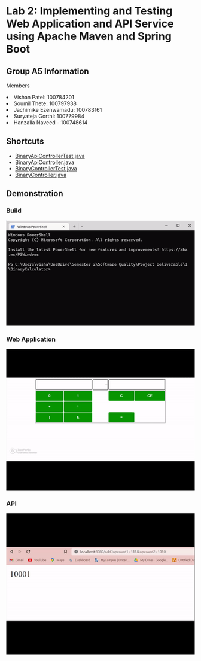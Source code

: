 # Lab 2: Implementing and Testing Web Application and API Service using Apache Maven and Spring Boot

## Group A5 Information
<p>Members</p>
  <li>Vishan Patel: 100784201</li>
  <li>Soumil Thete: 100797938</li>
  <li>Jachimike Ezenwamadu: 100783161</li>
  <li>Suryateja Gorthi: 100779984</li>
  <li>Hanzalla Naveed - 100748614</li>

## Shortcuts
- [BinaryApiControllerTest.java](https://github.com/23Vishan/Software-Quality/blob/main/Lab%202/BinaryCalculatorWebapp/src/test/java/com.ontariotechu.sofe3980U/BinaryAPIControllerTest.java)
- [BinaryApiController.java](https://github.com/23Vishan/Software-Quality/blob/main/Lab%202/BinaryCalculatorWebapp/src/main/java/com.ontariotechu.sofe3980U/BinaryAPIController.java)
- [BinaryControllerTest.java](https://github.com/23Vishan/Software-Quality/blob/main/Lab%202/BinaryCalculatorWebapp/src/test/java/com.ontariotechu.sofe3980U/BinaryControllerTest.java)
- [BinaryController.java](https://github.com/23Vishan/Software-Quality/blob/main/Lab%202/BinaryCalculatorWebapp/src/main/java/com.ontariotechu.sofe3980U/BinaryController.java)

## Demonstration
### Build
![](https://github.com/23Vishan/Software-Quality/blob/main/Images/build.gif)

### Web Application
![](https://github.com/23Vishan/Software-Quality/blob/main/Images/web.gif)

### API
![](https://github.com/23Vishan/Software-Quality/blob/main/Images/api.gif)
